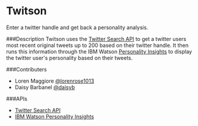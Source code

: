 # Twitson
Enter a twitter handle and get back a personality analysis.

###Description
Twitson uses the [Twitter Search API](https://dev.twitter.com/rest/public/search) to get a twitter users most recent original tweets up to 200 based on their twitter handle. It then runs this information through the IBM Watson [Personality Insights](http://www.ibm.com/smarterplanet/us/en/ibmwatson/developercloud/personality-insights.html) to display the twitter user's personality based on their tweets.

###Contributers
* Loren Maggiore [@lorenrose1013](https://github.com/lorenrose1013)
* Daisy Barbanel [@daisyb](https://github.com/daisyb)

###APIs
* [Twitter Search API](https://dev.twitter.com/rest/public/search)
* [IBM Watson Personality Insights](http://www.ibm.com/smarterplanet/us/en/ibmwatson/developercloud/personality-insights.html)
